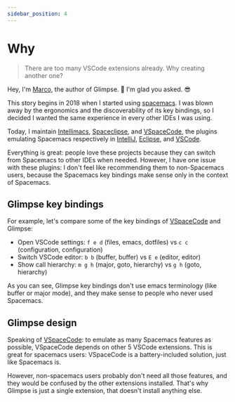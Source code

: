 ```yaml
---
sidebar_position: 4
---
```


# Why

> There are too many VSCode extensions already. Why creating another one?

Hey, I'm [Marco](https://ieni.dev), the author of Glimpse. 👋
I'm glad you asked. 😎

This story begins in 2018 when I started using [spacemacs](https://www.spacemacs.org/).
I was blown away by the ergonomics and the discoverability of its key bindings, so
I decided I wanted the same experience in every other IDEs I was using.

Today, I maintain [Intellimacs](https://github.com/MarcoIeni/intellimacs), [Spaceclipse](https://github.com/MarcoIeni/spaceclipse), and [VSpaceCode],
the plugins emulating Spacemacs respectively in [IntelliJ](https://www.jetbrains.com/), [Eclipse](https://www.eclipse.org/), and [VSCode](https://code.visualstudio.com/).

Everything is great: people love these projects because they can switch from Spacemacs to other IDEs when needed.
However, I have one issue with these plugins: I don't feel like recommending them to non-Spacemacs users, because
the Spacemacs key bindings make sense only in the context of Spacemacs.

## Glimpse key bindings

For example, let's compare some of the key bindings of [VSpaceCode] and Glimpse:

- Open VSCode settings: `f e d` (files, emacs, dotfiles) vs `c c` (configuration, configuration)
- Switch VSCode editor: `b b` (buffer, buffer) vs `E e` (editor, editor)
- Show call hierarchy: `m g h` (major, goto, hierarchy) vs `g h` (goto, hierarchy)

As you can see, Glimpse key bindings don't use emacs terminology (like buffer or major mode),
and they make sense to people who never used Spacemacs.

## Glimpse design

Speaking of [VSpaceCode]: to emulate as many Spacemacs features as possible,
VSpaceCode depends on other 5 VSCode extensions.
This is great for spacemacs users: VSpaceCode is a battery-included solution, just like Spacemacs is.

However, non-spacemacs users probably don't need all those features, and they would be confused by the other extensions installed.
That's why Glimpse is just a single extension, that doesn't install anything else.

[VSpaceCode]: https://github.com/VSpaceCode/VSpaceCode
